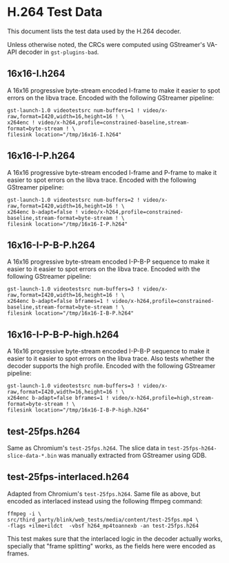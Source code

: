 # H.264 Test Data

This document lists the test data used by the H.264 decoder.

Unless otherwise noted, the CRCs were computed using GStreamer's VA-API decoder in
`gst-plugins-bad`.

## 16x16-I.h264

A 16x16 progressive byte-stream encoded I-frame to make it easier to spot errors on the libva trace.
Encoded with the following GStreamer pipeline:

```
gst-launch-1.0 videotestsrc num-buffers=1 ! video/x-raw,format=I420,width=16,height=16 ! \
x264enc ! video/x-h264,profile=constrained-baseline,stream-format=byte-stream ! \
filesink location="/tmp/16x16-I.h264"
```

## 16x16-I-P.h264

A 16x16 progressive byte-stream encoded I-frame and P-frame to make it easier to spot errors on the
libva trace. Encoded with the following GStreamer pipeline:

```
gst-launch-1.0 videotestsrc num-buffers=2 ! video/x-raw,format=I420,width=16,height=16 ! \
x264enc b-adapt=false ! video/x-h264,profile=constrained-baseline,stream-format=byte-stream ! \
filesink location="/tmp/16x16-I-P.h264"
```

## 16x16-I-P-B-P.h264

A 16x16 progressive byte-stream encoded I-P-B-P sequence to make it easier to it easier to spot
errors on the libva trace. Encoded with the following GStreamer pipeline:

```
gst-launch-1.0 videotestsrc num-buffers=3 ! video/x-raw,format=I420,width=16,height=16 ! \
x264enc b-adapt=false bframes=1 ! video/x-h264,profile=constrained-baseline,stream-format=byte-stream ! \
filesink location="/tmp/16x16-I-B-P.h264"
```

## 16x16-I-P-B-P-high.h264

A 16x16 progressive byte-stream encoded I-P-B-P sequence to make it easier to it easier to spot
errors on the libva trace. Also tests whether the decoder supports the high profile. Encoded with
the following GStreamer pipeline:

```
gst-launch-1.0 videotestsrc num-buffers=3 ! video/x-raw,format=I420,width=16,height=16 ! \
x264enc b-adapt=false bframes=1 ! video/x-h264,profile=high,stream-format=byte-stream ! \
filesink location="/tmp/16x16-I-B-P-high.h264"
```

## test-25fps.h264

Same as Chromium's `test-25fps.h264`. The slice data in `test-25fps-h264-slice-data-*.bin` was
manually extracted from GStreamer using GDB.

## test-25fps-interlaced.h264

Adapted from Chromium's `test-25fps.h264`. Same file as above, but encoded as interlaced instead
using the following ffmpeg command:

```
ffmpeg -i \
src/third_party/blink/web_tests/media/content/test-25fps.mp4 \
-flags +ilme+ildct  -vbsf h264_mp4toannexb -an test-25fps.h264
```

This test makes sure that the interlaced logic in the decoder actually works, specially that "frame
splitting" works, as the fields here were encoded as frames.
